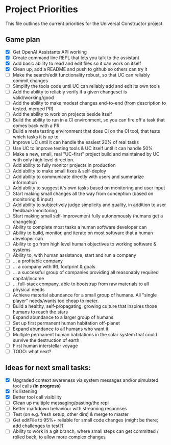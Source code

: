 # Project Priorities

This file outlines the current priorities for the Universal Constructor project.

## Game plan

-   [x] Get OpenAI Assistants API working
-   [x] Create command line REPL that lets you talk to the assistant
-   [x] Add basic ability to read and edit files so it can work on itself
-   [x] Clean up, add a README and push to github so others can try it
-   [ ] Make the search/edit functionality robust, so that UC can reliably commit changes
-   [ ] Simplify the tools code until UC can reliably add and edit its own tools
-   [ ] Add the ability to reliably verify if a given changeset is valid/working/good
-   [ ] Add the ability to make modest changes end-to-end (from description to tested, merged PR)
-   [ ] Add the ability to work on projects beside itself
-   [ ] Build the ability to run in a CI environment, so you can fire off a task that comes back with a PR
-   [ ] Build a meta testing environment that does CI on the CI tool, that tests which tasks it is up to
-   [ ] Improve UC until it can handle the easiest 20% of real tasks
-   [ ] Use UC to improve testing tools & UC itself until it can handle 50%
-   [ ] Make a new, small, real "UC-first" project build and maintained by UC with only high level direction.
-   [ ] Add ability to fully monitor projects in production
-   [ ] Add ability to make small fixes & self-deploy
-   [ ] Add ability to communicate directly with users and summarize information
-   [ ] Add ability to suggest it's own tasks based on monitoring and user input
-   [ ] Start making small changes all the way from conception (based on monitoring & input)
-   [ ] Add ability to subjectively judge simplicity and quality, in addition to user feedback/monitoring
-   [ ] Start making small self-improvement fully autonomously (humans get a changelog)
-   [ ] Ability to complete most tasks a human software developer can
-   [ ] Ability to build, monitor, and iterate on most software that a human developer can
-   [ ] Ability to go from high level human objectives to working software & systems
-   [ ] Ability to, with human assistance, start and run a company
-   [ ] ... a profitable company
-   [ ] ... a company with IRL footprint & goals
-   [ ] ... a successful group of companies providing all reasonably required capital/income
-   [ ] ... full-stack company, able to bootstrap from raw materials to all physical needs
-   [ ] Achieve material abundance for a small group of humans. All "single player" needs/wants too cheap to meter.
-   [ ] Build a healthy, self-propagating, growing culture that inspires those humans to reach the stars
-   [ ] Expand abundance to a larger group of humans
-   [ ] Set up first permanent human habitation off-planet
-   [ ] Expand abundance to all humans who want it
-   [ ] Multiple permanent human habitations in the solar system that could survive the destruction of earth
-   [ ] First human interstellar voyage
-   [ ] TODO: what next?

## Ideas for next small tasks:

-   [X] Upgraded context awareness via system messages and/or simulated tool calls **(in progress)**
-   [X] fix listening
-   [X] Better tool call visibility
-   [ ] Clean up multiple messaging/pasting/the repl
-   [ ] Better markdown behaviour with streaming responses
-   [ ] Test (on e.g. fresh setup, other dirs) & merge to master
-   [ ] Get editFile to 95%+ reliable for small code changes (might be there; add challenges to test?)
-   [ ] Ability to work in a git branch, where small steps can get committed / rolled back, to allow more complex changes
